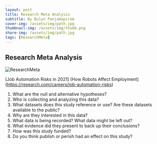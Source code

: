 ```yaml
---
layout: post
title: Research Meta Analysis
subtitle: By Bulyn Panjamapirom
cover-img: /assets/img/path.jpg
thumbnail-img: /assets/img/thumb.png
share-img: /assets/img/path.jpg
tags: [ResearchMeta]
---
```


## Research Meta Analysis 

![ResearchMeta](https://s2.research.com/wp-content/uploads/2021/01/24110159/robot-1.jpg) 

[Job Automation Risks in 2021] (How Robots Affect Employment](https://research.com/careers/job-automation-risks)

1. What are the null and alternative hypotheses?
2. Who is collecting and analyzing this data?
3. What datasets does this study reference or use? Are these datasets available to the public?
4. Why are they interested in this data?
5. What data is being recorded? What data might be left out?
6. What evidence did they present to back up their conclusions?
7. How was this study funded?
8. Do you think publish or perish had an effect on this study?


